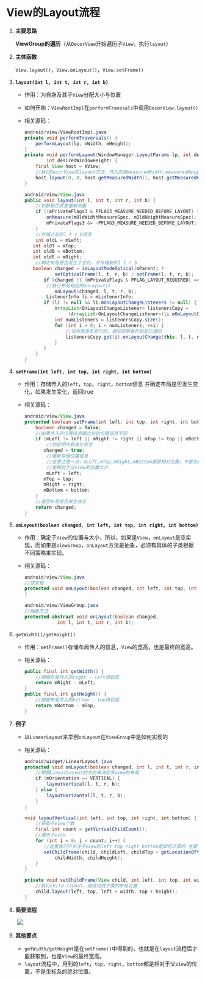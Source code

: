 # View的Layout流程

1. **主要思路**

   **ViewGroup的遍历**（从`DecorView`开始遍历子`View`，执行`layout`）

2. **主体函数**

   `View.layout()`，`View.onLayout()`，`View.setFrame()`

3. **`layout(int l, int t, int r, int b)`**

   * 作用：为自身及其子`View`分配大小与位置

   * 如何开始：`ViewRootImpl`在`performTravesals`中调用`DecorView.layout()`

   * 相关源码：

     ```java
     android/view/ViewRootImpl.java
     private void performTraversals() {
         performLayout(lp, mWidth, mHeight);
     }
     private void performLayout(WindowManager.LayoutParams lp, int desiredWindowWidth,
             int desiredWindowHeight) {
         final View host = mView;
         //执行DecorView的layout方法，传入的是measuredWidth,measuredHeight 因此得先measure，后layout
         host.layout(0, 0, host.getMeasuredWidth(), host.getMeasuredHeight());
     }
     ```
     
     ```java
     android/view/View.java
     public void layout(int l, int t, int r, int b) {
         //判断是否需要重新测量
         if ((mPrivateFlags3 & PFLAG3_MEASURE_NEEDED_BEFORE_LAYOUT) != 0) {
             onMeasure(mOldWidthMeasureSpec, mOldHeightMeasureSpec);
             mPrivateFlags3 &= ~PFLAG3_MEASURE_NEEDED_BEFORE_LAYOUT;
         }
         //存储之前的l t r b信息
         int oldL = mLeft;
     	int oldT = mTop;
     	int oldB = mBottom;
     	int oldR = mRight;
         //确定布局是否发生了变化，并存储新的l t r b
     	boolean changed = isLayoutModeOptical(mParent) ?
             	setOpticalFrame(l, t, r, b) : setFrame(l, t, r, b);
        	if (changed || (mPrivateFlags & PFLAG_LAYOUT_REQUIRED) == PFLAG_LAYOUT_REQUIRED) {
             //执行布局相应的onLayout()
            	onLayout(changed, l, t, r, b);
             ListenerInfo li = mListenerInfo;
         	if (li != null && li.mOnLayoutChangeListeners != null) {
             	ArrayList<OnLayoutChangeListener> listenersCopy =
                     (ArrayList<OnLayoutChangeListener>)li.mOnLayoutChangeListeners.clone();
             	int numListeners = listenersCopy.size();
             	for (int i = 0; i < numListeners; ++i) {
                 	//当布局发生变化时，通知观察者布局变化通知
                 	listenersCopy.get(i).onLayoutChange(this, l, t, r, b, oldL, oldT, oldR, oldB);
             	}
         	}
         }
     }
     ```

4. **`setFrame(int left, int top, int right, int bottom)`**

   * 作用：存储传入的`left`，`top`，`right`，`bottom`信息 并确定布局是否发生变化，如果发生变化，返回true

   * 相关源码：

     ```java
     android/view/View.java
     protected boolean setFrame(int left, int top, int right, int bottom) {
         boolean changed = false;
         //如果传入的位置信息跟之前的位置信息不同
         if (mLeft != left || mRight != right || mTop != top || mBottom != bottom) {
             //则说明布局发生改变
     		changed = true;
             //重新存储位置信息
             //这里注意一点，mLeft,mTop,mRight,mBottom都是相对位置，不是坐标系的绝对位置
             //是相对于父view的位置大小
             mLeft = left;
     		mTop = top;
     		mRight = right;
     		mBottom = bottom;
         }
         //返回布局是否发生改变
         return changed;
     }
     ```

5. **`onLayout(boolean changed, int left, int top, int right, int bottom)`**

   * 作用：确定子`View`的位置与大小，所以，如果是`View`，`onLayout`是空实现，而如果是`ViewGroup`，`onLayout`方法是抽象，必须有具体的子类根据不同策略来实现。

   * 相关源码：

     ```java
     android/view/View.java
     //空实现
     protected void onLayout(boolean changed, int left, int top, int right, int bottom) {
     }
     ```

     ```java
     android/view/ViewGroup.java
     //抽象方法
     protected abstract void onLayout(boolean changed,
                 int l, int t, int r, int b);
     ```

6. `getWidth()/getHeight()`

   * 作用：`setFrame()`存储布局传入的信息，`View`的宽高，也是最终的宽高。

   * 相关源码：

     ```java
     public final int getWidth() {
         //根据布局传入的right - left得到宽
         return mRight - mLeft;
     }
     public final int getHeight() {
         //根据布局传入的bottom - top得到高
         return mBottom - mTop;
     }
     ```

     

7. **例子**

   * 以`LinearLayout`来举例`onLayout`在`ViewGroup`中是如何实现的

   * 相关源码：

     ```java
     android/widget/LinearLayout.java
     protected void onLayout(boolean changed, int l, int t, int r, int b) {
         //根据LinearLayout的方向来决定子view的布局
         if (mOrientation == VERTICAL) {
             layoutVertical(l, t, r, b);
         } else {
             layoutHorizontal(l, t, r, b);
         }
     }
     
     void layoutVertical(int left, int top, int right, int bottom) {
         //获取子view个数
         final int count = getVirtualChildCount();
         //遍历子view
         for (int i = 0; i < count; i++) {
         	//这里我们不关注子view的left top right bottom是如何计算的 主要关注整体布局流程
         	setChildFrame(child, childLeft, childTop + getLocationOffset(child),
             	childWidth, childHeight);
         }
     }
     
     private void setChildFrame(View child, int left, int top, int width, int height) {
         //执行child.layout，继续完成子类的布局设置
         child.layout(left, top, left + width, top + height);
     }
     ```

8. **简要流程**

   ​		![](https://upload-images.jianshu.io/upload_images/13218197-0a23ec6a57f1eb88.png?imageMogr2/auto-orient/strip|imageView2/2/w/1028/format/webp)

9. **其他要点**

   * `getWidth/getHeight`是在`setFrame()`中得到的，也就是在`layout`流程后才能获取到，也是`View`的最终宽高。
   * `layout`流程中，用到的`left`，`top`，`right`，`bottom`都是相对于父`View`的位置，不是坐标系的绝对位置。